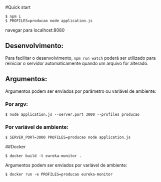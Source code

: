 #Quick start

```
$ npm i
$ PROFILES=producao node application.js
```

navegar para localhost:8080

## Desenvolvimento:

Para facilitar o desenvolvimento, `npm run watch` poderá ser utilizado para reiniciar o servidor automaticamente quando um arquivo for alterado.

## Argumentos:

Argumentos podem ser enviados por parâmetro ou variável de ambiente:

### Por argv:
```
$ node application.js --server.port 3000 --profiles producao
```

### Por variável de ambiente:

```
$ SERVER_PORT=3000 PROFILES=producao node application.js
```

##Docker

```
$ docker build -t eureka-monitor .
```

Argumentos podem ser enviados por variável de ambiente:

```
$ docker run -e PROFILES=producao eureka-monitor
```
